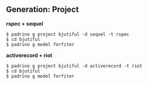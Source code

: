 ## Generation: Project

**rspec + sequel**

    $ padrino g project bjutiful -d sequel -t rspec
    $ cd bjutiful
    $ padrino g model forfiter
    
**activerecord + riot**

    $ padrino g project bjutiful -d activerecord -t riot
    $ cd bjutiful
    $ padrino g model forfiter
